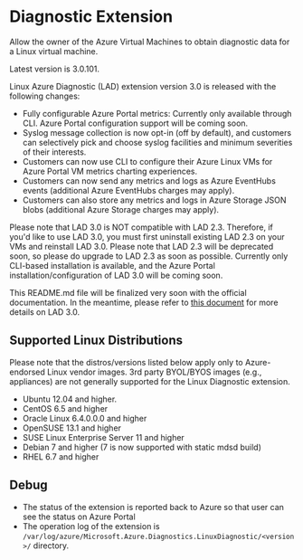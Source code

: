 # Diagnostic Extension

Allow the owner of the Azure Virtual Machines to obtain diagnostic data for a Linux virtual machine.

Latest version is 3.0.101.

Linux Azure Diagnostic (LAD) extension version 3.0 is released with the following changes:

- Fully configurable Azure Portal metrics: Currently only available through CLI. Azure Portal configuration support will be coming soon.
- Syslog message collection is now opt-in (off by default), and customers can selectively pick and choose syslog facilities and minimum severities of their interests.
- Customers can now use CLI to configure their Azure Linux VMs for Azure Portal VM metrics charting experiences.
- Customers can now send any metrics and logs as Azure EventHubs events (additional Azure EventHubs charges may apply).
- Customers can also store any metrics and logs in Azure Storage JSON blobs (additional Azure Storage charges may apply).

Please note that LAD 3.0 is NOT compatible with LAD 2.3. Therefore, if you'd like to use LAD 3.0, you must first uninstall existing LAD 2.3 on your VMs and reinstall LAD 3.0. Please note that LAD 2.3 will be deprecated soon, so please do upgrade to LAD 2.3 as soon as possible. Currently only CLI-based installation is available, and the Azure Portal installation/configuration of LAD 3.0 will be coming soon.

This README.md file will be finalized very soon with the official documentation. In the meantime, please refer to [this document](virtual-machines-linux-diagnostic-extension-v3.md) for more details on LAD 3.0.

## Supported Linux Distributions

Please note that the distros/versions listed below apply only to Azure-endorsed Linux vendor
images. 3rd party BYOL/BYOS images (e.g., appliances) are not generally supported for the
Linux Diagnostic extension.

- Ubuntu 12.04 and higher.
- CentOS 6.5 and higher
- Oracle Linux 6.4.0.0.0 and higher
- OpenSUSE 13.1 and higher
- SUSE Linux Enterprise Server 11 and higher
- Debian 7 and higher (7 is now supported with static mdsd build)
- RHEL 6.7 and higher

## Debug

- The status of the extension is reported back to Azure so that user can see the status on Azure Portal
- The operation log of the extension is `/var/log/azure/Microsoft.Azure.Diagnostics.LinuxDiagnostic/<version>/` directory.

[azure-powershell]: https://azure.microsoft.com/en-us/documentation/articles/powershell-install-configure/
[azure-cli]: https://azure.microsoft.com/en-us/documentation/articles/xplat-cli/
[arm-template]: http://azure.microsoft.com/en-us/documentation/templates/ 
[arm-overview]: https://azure.microsoft.com/en-us/documentation/articles/resource-group-overview/
